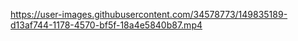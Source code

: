 

https://user-images.githubusercontent.com/34578773/149835189-d13af744-1178-4570-bf5f-18a4e5840b87.mp4

